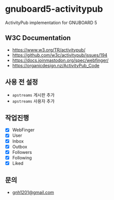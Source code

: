 # gnuboard5-activitypub
ActivityPub implementation for GNUBOARD 5

## W3C Documentation
  * https://www.w3.org/TR/activitypub/
  * https://github.com/w3c/activitypub/issues/194
  * https://docs.joinmastodon.org/spec/webfinger/
  * https://organicdesign.nz/ActivityPub_Code

## 사용 전 설정
  * `apstreams` 게시판 추가
  * `apstreams` 사용자 추가

## 작업진행
- [x] WebFinger
- [x] User
- [x] Inbox
- [x] Outbox
- [x] Followers
- [x] Following
- [x] Liked

## 문의
* gnh1201@gmail.com
